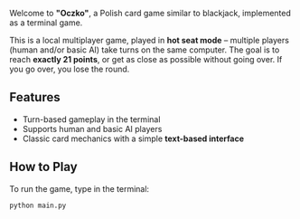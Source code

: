 Welcome to **"Oczko"**, a Polish card game similar to blackjack, implemented as a terminal game.

This is a local multiplayer game, played in **hot seat mode** – multiple players (human and/or basic AI) take turns on the same computer. The goal is to reach **exactly 21 points**, or get as close as possible without going over. If you go over, you lose the round.

## Features
- Turn-based gameplay in the terminal
- Supports human and basic AI players
- Classic card mechanics with a simple **text-based interface**

## How to Play
To run the game, type in the terminal:
```bash
python main.py
